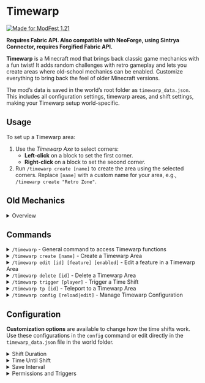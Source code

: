 # Timewarp

[![Made for ModFest 1.21](https://cdn.modrinth.com/data/cached_images/3b57a6c281e514bc6d3bb36f3dd5621b015a0185.png)](https://modfest.net/1.21)

**Requires Fabric API. Also compatible with NeoForge, using Sintrya Connector, requires Forgified Fabric API.**

**Timewarp** is a Minecraft mod that brings back classic game mechanics with a fun twist! It adds random challenges with retro gameplay and lets you create areas where old-school mechanics can be enabled. Customize everything to bring back the feel of older Minecraft versions.

The mod’s data is saved in the world’s root folder as `timewarp_data.json`. This includes all configuration settings, timewarp areas, and shift settings, making your Timewarp setup world-specific.
## Usage

To set up a Timewarp area:

1. Use the *Timewarp Axe* to select corners:
   - **Left-click** on a block to set the first corner.
   - **Right-click** on a block to set the second corner.
2. Run `/timewarp create [name]` to create the area using the selected corners. Replace `[name]` with a custom name for your area, e.g., `/timewarp create "Retro Zone"`.

## Old Mechanics

<details>
<summary>Overview</summary>

- **`allowStacking`**: Prevents stacking of food items.
- **`oldMinecart`**: The player’s head moves according to the minecart's direction.
- **`oldAnimalBehavior`**: Sheep, chickens, and cows don’t drop food. Punching sheep drops wool.
- **`allowSprinting`**: Toggles whether sprinting is allowed, as in early Minecraft versions.
- **`versionText`**: Displays classic version text on the screen.
- **`oldGUI`**: Mimics the classic player HUD. Enables the old eating system where food replenishes health directly (no hunger bar) and removes the eating animation.
- **`noFrontView`**: Disables the front-facing player view, as in early versions.
- **`noSneaking`**: Disables sneaking.
- **`noSwimming`**: Disables swimming, as in pre-1.13 versions.
- **`oldCombat`**: Reverts combat mechanics to earlier versions, removing the attack cooldown.
- **`noTrading`**: Disables trading with villagers.
- **`oldLook`**: Uses old textures.
- **`noSmoothLighting`**: Disables smooth lighting.

</details>

## Commands

<details>
<summary><code>/timewarp</code> - General command to access Timewarp functions</summary>

- **Grants** the player a *Timewarp Axe*, allowing manipulation of Timewarp areas.
</details>

<details>
<summary><code>/timewarp create [name]</code> - Create a Timewarp Area</summary>

- **Creates** a Timewarp area using two selected corners.
- **Parameters**: `name` - the name of the area.
- **Example**: `/timewarp create "Retro Zone"`
</details>

<details>
<summary><code>/timewarp edit [id] [feature] [enabled]</code> - Edit a feature in a Timewarp Area</summary>

- **Edits** specific features of an area by ID.
- **Parameters**:
  - `id`: ID of the area.
  - `feature`: Name of the feature to edit.
  - `enabled`: true/false to enable or disable the feature.
- **Features**:
  - `allowStacking`, `oldMinecart`, `oldAnimalBehavior`, `allowSprinting`, `versionText`, `oldGUI`, `noFrontView`, `noSneaking`, `noSwimming`, `oldCombat`, `noTrading`, `oldLook`, `noSmoothLighting`
- **Example**: `/timewarp edit 1 oldCombat true`
</details>

<details>
<summary><code>/timewarp delete [id]</code> - Delete a Timewarp Area</summary>

- **Deletes** a Timewarp area by its ID.
- **Example**: `/timewarp delete 2`
</details>

<details>
<summary><code>/timewarp trigger [player]</code> - Trigger a Time Shift</summary>

- **Forces** a time shift on a specified player, applying random retro mechanics.
- **Example**: `/timewarp trigger Player1`
</details>

<details>
<summary><code>/timewarp tp [id]</code> - Teleport to a Timewarp Area</summary>

- **Teleports** the player to the specified area by ID.
- **Example**: `/timewarp tp 2`
</details>

<details>
<summary><code>/timewarp config [reload|edit]</code> - Manage Timewarp Configuration</summary>

- **reload**: Reloads all configuration settings from the data file.
- **edit**: Modify specific config variables.
- **Parameters** for `edit`:
  - `variable`: Setting to edit (`shiftDurationMin`, `shiftDurationMax`, `timeUntilShiftMin`, `timeUntilShiftMax`, `saveInterval`, `opCommandLevel`, `enableTriggering`)
  - `value`: New value for the variable.
- **Example**: `/timewarp config edit shiftDurationMax 300`
</details>

## Configuration

**Customization options** are available to change how the time shifts work. Use these configurations in the `config` command or edit directly in the `timewarp_data.json` file in the world folder.

<details>
<summary>Shift Duration</summary>

- **`shiftDurationMin`** - Minimum duration of a time shift.
- **`shiftDurationMax`** - Maximum duration of a time shift.
</details>

<details>
<summary>Time Until Shift</summary>

- **`timeUntilShiftMin`** - Minimum time before a new shift starts.
- **`timeUntilShiftMax`** - Maximum time before a new shift starts.
</details>

<details>
<summary>Save Interval</summary>

- **`saveInterval`** - Frequency to save data automatically.
</details>

<details>
<summary>Permissions and Triggers</summary>

- **`opCommandLevel`** - Minimum permission level for commands.
- **`enableTriggering`** - Enable or disable automatic time shift triggers for players.
</details>
